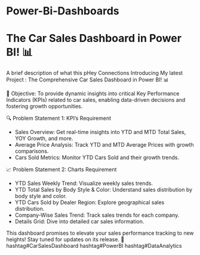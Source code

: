 # Power-Bi-Dashboards

# The Car Sales Dashboard in Power BI! 📊

A brief description of what this pHey Connections Introducing My latest Project : The Comprehensive Car Sales Dashboard in Power BI! 📊

🎯 Objective: To provide dynamic insights into critical Key Performance Indicators (KPIs) related to car sales, enabling data-driven decisions and fostering growth opportunities.

🔍 Problem Statement 1: KPI’s Requirement
* Sales Overview: Get real-time insights into YTD and MTD Total Sales, YOY Growth, and more.
* Average Price Analysis: Track YTD and MTD Average Prices with growth comparisons.
* Cars Sold Metrics: Monitor YTD Cars Sold and their growth trends.

📈 Problem Statement 2: Charts Requirement
* YTD Sales Weekly Trend: Visualize weekly sales trends.
* YTD Total Sales by Body Style & Color: Understand sales distribution by body style and color.
* YTD Cars Sold by Dealer Region: Explore geographical sales distribution.
* Company-Wise Sales Trend: Track sales trends for each company.
* Details Grid: Dive into detailed car sales information.


This dashboard promises to elevate your sales performance tracking to new heights! Stay tuned for updates on its release. 🚀 hashtag#CarSalesDashboard hashtag#PowerBI hashtag#DataAnalytics


